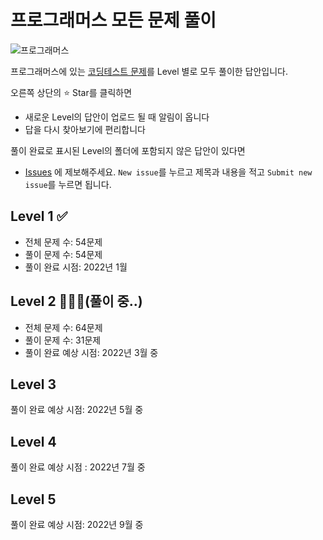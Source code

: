 # 프로그래머스 모든 문제 풀이

![프로그래머스](https://tva1.sinaimg.cn/large/e6c9d24egy1gzfle2w529j20xc0hi0uk.jpg)

프로그래머스에 있는 [코딩테스트 문제](https://programmers.co.kr/learn/challenges?tab=all_challenges)를 Level 별로 모두 풀이한 답안입니다.

오른쪽 상단의 ⭐️ Star를 클릭하면

- 새로운 Level의 답안이 업로드 될 때 알림이 옵니다
- 답을 다시 찾아보기에 편리합니다

풀이 완료로 표시된 Level의 폴더에 포함되지 않은 답안이 있다면

- [Issues](https://github.com/codeisneverodd/programmers-coding-test/issues) 에 제보해주세요. `New issue`를 누르고 제목과 내용을
  적고 `Submit new issue`를 누르면 됩니다.

## Level 1 ✅

- 전체 문제 수: 54문제
- 풀이 문제 수: 54문제
- 풀이 완료 시점: 2022년 1월

## Level 2 👨🏻‍💻(풀이 중..)

- 전체 문제 수: 64문제
- 풀이 문제 수: 31문제
- 풀이 완료 예상 시점: 2022년 3월 중

## Level 3

풀이 완료 예상 시점: 2022년 5월 중

## Level 4

풀이 완료 예상 시점 : 2022년 7월 중

## Level 5

풀이 완료 예상 시점: 2022년 9월 중

